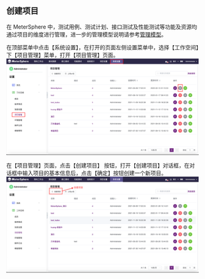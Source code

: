 ## 创建项目

在 MeterSphere 中，测试用例、测试计划、接口测试及性能测试等功能及资源均通过项目的维度进行管理，进一步的管理模型说明请参考[管理模型](../system_arch.md#_2)。

在顶部菜单中点击【系统设置】，在打开的页面左侧设置菜单中，选择【工作空间】下【项目管理】菜单，打开【项目管理】页面。
![!项目管理](../img/system_management/项目管理.png)

在【项目管理】页面，点击【创建项目】 按钮，打开【创建项目】对话框，在对话框中输入项目的基本信息后，点击【确定】按钮创建一个新项目。
![!项目管理](../img/system_management/创建项目.png)